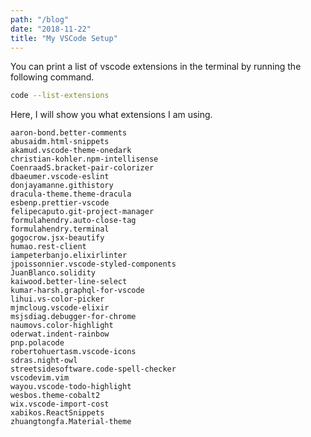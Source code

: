 ```yaml
---
path: "/blog"
date: "2018-11-22"
title: "My VSCode Setup"
---
```



You can print a list of vscode extensions in the terminal by running the following command.

```bash
code --list-extensions
```


Here, I will show you what extensions I am using. 

```
aaron-bond.better-comments
abusaidm.html-snippets
akamud.vscode-theme-onedark
christian-kohler.npm-intellisense
CoenraadS.bracket-pair-colorizer
dbaeumer.vscode-eslint
donjayamanne.githistory
dracula-theme.theme-dracula
esbenp.prettier-vscode
felipecaputo.git-project-manager
formulahendry.auto-close-tag
formulahendry.terminal
gogocrow.jsx-beautify
humao.rest-client
iampeterbanjo.elixirlinter
jpoissonnier.vscode-styled-components
JuanBlanco.solidity
kaiwood.better-line-select
kumar-harsh.graphql-for-vscode
lihui.vs-color-picker
mjmcloug.vscode-elixir
msjsdiag.debugger-for-chrome
naumovs.color-highlight
oderwat.indent-rainbow
pnp.polacode
robertohuertasm.vscode-icons
sdras.night-owl
streetsidesoftware.code-spell-checker
vscodevim.vim
wayou.vscode-todo-highlight
wesbos.theme-cobalt2
wix.vscode-import-cost
xabikos.ReactSnippets
zhuangtongfa.Material-theme

```
